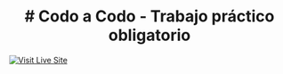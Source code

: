 <h1 align="center">
    # Codo a Codo - Trabajo práctico obligatorio
</h1>

[![Visit Live Site](https://img.shields.io/static/v1?label=%3CPagina%3E&message=%3CConstruccion%3E&color=%3CGREEN%3E)](https://grupo-x.netlify.app/)
